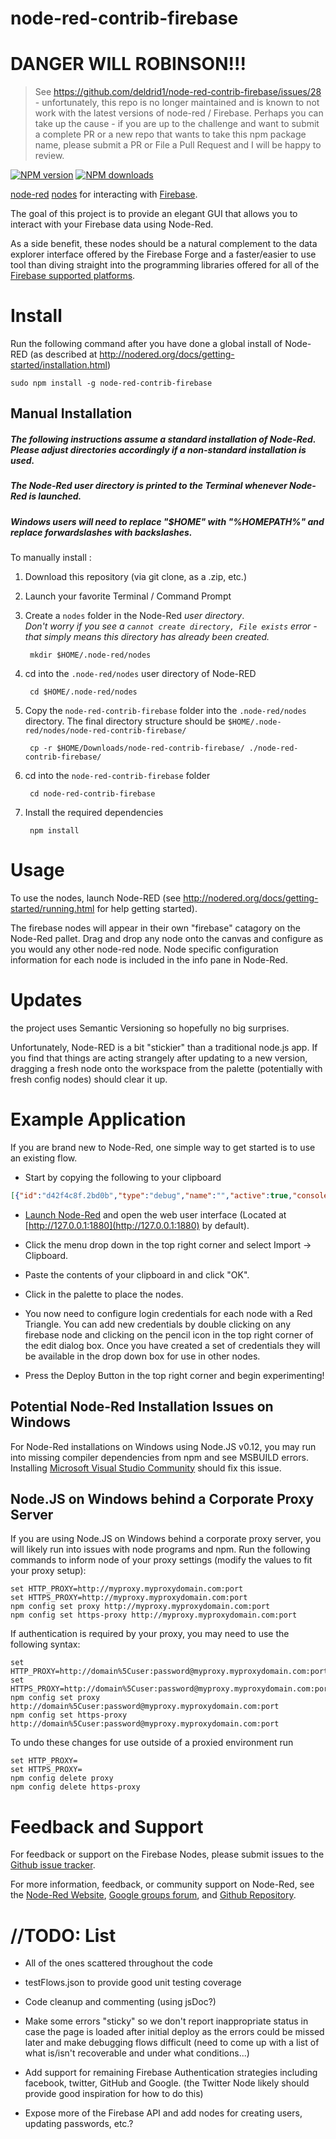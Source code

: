 node-red-contrib-firebase
=========================

# DANGER WILL ROBINSON!!!

> See https://github.com/deldrid1/node-red-contrib-firebase/issues/28 - unfortunately, this repo is no longer maintained and is known to not work with the latest versions of node-red / Firebase.  Perhaps you can take up the cause - if you are up to the challenge and want to submit a complete PR or a new repo that wants to take this npm package name, please submit a PR or File a Pull Request and I will be happy to review.

<span class="badge-npmversion">[![NPM version](https://img.shields.io/npm/v/node-red-contrib-firebase.svg)](https://npmjs.org/package/node-red-contrib-firebase "View this project on NPM")</span> <span class="badge-npmdownloads">[![NPM downloads](https://img.shields.io/npm/dm/node-red-contrib-firebase.svg)](https://npmjs.org/package/node-red-contrib-firebase "View this project on NPM")</span>

[node-red](http://nodered.org) [nodes](http://nodered.org/docs/creating-nodes/) for interacting with [Firebase](https://www.firebase.com/).

The goal of this project is to provide an elegant GUI that allows you to interact with your Firebase data using Node-Red.

As a side benefit, these nodes should be a natural complement to the data explorer interface offered by the Firebase Forge and a faster/easier to use tool than diving straight into the programming libraries offered for all of the [Firebase supported platforms](https://www.firebase.com/docs/).


# Install

Run the following command after you have done a global install of Node-RED (as described at <http://nodered.org/docs/getting-started/installation.html>)

	sudo npm install -g node-red-contrib-firebase

## Manual Installation
##### The following instructions assume a standard installation of Node-Red.  Please adjust directories accordingly if a non-standard installation is used.  

##### The Node-Red _user directory_ is printed to the Terminal whenever Node-Red is launched.

##### Windows users will need to replace "$HOME" with "%HOMEPATH%" and replace forwardslashes with backslashes.

To manually install :

1. Download this repository (via git clone, as a .zip, etc.)

2. Launch your favorite Terminal / Command Prompt

3. Create a `nodes` folder in the Node-Red _user directory_.  
_Don't worry if you see a `cannot create directory, File exists` error - that simply means this directory has already been created._

		mkdir $HOME/.node-red/nodes

4. cd into the `.node-red/nodes` user directory of Node-RED

		cd $HOME/.node-red/nodes

5. Copy the `node-red-contrib-firebase` folder into the `.node-red/nodes` directory.  The final directory structure should be `$HOME/.node-red/nodes/node-red-contrib-firebase/`

		cp -r $HOME/Downloads/node-red-contrib-firebase/ ./node-red-contrib-firebase/

6. cd into the `node-red-contrib-firebase` folder

		cd node-red-contrib-firebase

7. Install the required dependencies

		npm install

# Usage

To use the nodes, launch Node-RED (see <http://nodered.org/docs/getting-started/running.html> for help getting started).

The firebase nodes will appear in their own "firebase" catagory on the Node-Red pallet. Drag and drop any node onto the canvas and configure as you would any other node-red node.  Node specific configuration information for each node is included in the info pane in Node-Red.

# Updates
the project uses Semantic Versioning so hopefully no big surprises.

Unfortunately, Node-RED is a bit "stickier" than a traditional node.js app.  If you find that things are acting strangely after updating to a new version, dragging a fresh node onto the workspace from the palette (potentially with fresh config nodes) should clear it up.

# Example Application
If you are brand new to Node-Red, one simple way to get started is to use an existing flow.

- Start by copying the following to your clipboard

```json
[{"id":"d42f4c8f.2bd0b","type":"debug","name":"","active":true,"console":"false","complete":"true","x":377,"y":753,"z":"6fed67fe.901298","wires":[]},{"id":"26e83f77.d917c","type":"catch","name":"","x":231,"y":753,"z":"6fed67fe.901298","wires":[["d42f4c8f.2bd0b"]]},{"id":"621022ff.9defdc","type":"debug","name":"","active":true,"console":"false","complete":"payload","x":570,"y":593,"z":"6fed67fe.901298","wires":[]},{"id":"8d94ee64.726b1","type":"comment","name":"firebase.once() example flow","info":"This flow is the same as the\nfirebase.on() example flow, \nexcept that it uses \nfirebase.once(\"value\") to query Firebase\nin the middle of a flow and return a \nresponse synchronously (as opposed to \nstarting a flow whenever the firebase.on()\nevent is triggered).\n\n\nThe inject node begins the flow\nevery 5 seconds and the debug node logs \nthe weather in San Francisco, CA.","x":120.5,"y":557,"z":"6fed67fe.901298","wires":[]},{"id":"68921ac1.976de4","type":"firebase.once","name":"","firebaseconfig":"","childpath":"sanfrancisco","eventType":"value","queries":[],"x":345,"y":593,"z":"6fed67fe.901298","wires":[["621022ff.9defdc"]]},{"id":"1af0fa3.fe50f06","type":"inject","name":"","topic":"","payload":"","payloadType":"date","repeat":"5","crontab":"","once":false,"x":127,"y":593,"z":"6fed67fe.901298","wires":[["68921ac1.976de4"]]},{"id":"aff728f3.5008d8","type":"firebase modify","name":"","firebaseconfig":"","childpath":"myHomeTown","method":"set","value":"msg.payload","priority":"","x":518,"y":699,"z":"6fed67fe.901298","wires":[]},{"id":"2698847d.d9677c","type":"inject","name":"","topic":"","payload":"","payloadType":"date","repeat":"","crontab":"","once":true,"x":125,"y":699,"z":"6fed67fe.901298","wires":[["55b9be5e.aa464"]]},{"id":"55b9be5e.aa464","type":"change","name":"","rules":[{"t":"set","p":"payload","to":"my weather station data..."}],"action":"","property":"","from":"","to":"","reg":false,"x":304,"y":699,"z":"6fed67fe.901298","wires":[["aff728f3.5008d8"]]},{"id":"761c3f4a.89e3c","type":"comment","name":"firebase modify example flow","info":"This flow attempts to set data at the \nfirebase location.  \n\nUnfortunately, the open data set firebase\nwe are using has security rules in place\nand we are unauthorized!  \n\nThe set node will fail and generate a \nNode-Red error.  The catch node will \nreceive the message that caused this \nerror and log it to the debug tab.\n\nThis flow is fired once at Deploy time\nand when Node-Red is first started up.\nYou can also click the button on the \ninject node to fire it whenever you like.","x":120.5,"y":662,"z":"6fed67fe.901298","wires":[]},{"id":"7f9d00bd.8063","type":"firebase.on","name":"","firebaseconfig":"","childpath":"/nashville","atStart":true,"eventType":"value","queries":[],"x":146,"y":482,"z":"6fed67fe.901298","wires":[["e3f4c139.1c0b4"]]},{"id":"e3f4c139.1c0b4","type":"debug","name":"","active":true,"console":"false","complete":"payload","x":344,"y":482,"z":"6fed67fe.901298","wires":[]},{"id":"cdf350cb.320cb","type":"comment","name":"firebase.on() example flow","info":"This flow provides a simple example which\nconnects to the firebase \n[weather](https://publicdata-weather.firebaseio.com/)\n[open data set](https://www.firebase.com/docs/open-data/).\n\nFirebase.on(\"value\") events are fired\nwhenever the weather changes in \nNashville, TN and sent to the debug node.\n\nYou can view the data in the debug tab\nto the right.","x":113,"y":444,"z":"6fed67fe.901298","wires":[]},{"id":"2f20c042.d0df4","type":"comment","name":"-------------------CLICK ME AND READ THE INFO PANE-------------------","info":"Before clicking the Deploy button,\nYou need to configure login credentials \nfor each node with a Red Triangle (all of \nthe Firebase nodes)\n\nYou can add new credentials by double \nclicking on any firebase node and \nclicking on the pencil icon in the top \nright corner of the edit dialog box. \nOnce you have created a set of credentials\nthey will be available in the drop down\nbox.\n\nFor this example, you will want to set\nFirebase to \"publicdata-weather\" \n(without the quotes) and Auth Type to \nNone.","x":245.5,"y":384,"z":"6fed67fe.901298","wires":[]}]
```
- [Launch Node-Red](http://nodered.org/docs/getting-started/running.html) and open the web user interface (Located at [http://127.0.0.1:1880](http://127.0.0.1:1880) by default).

- Click the menu drop down in the top right corner and select Import -> Clipboard.

- Paste the contents of your clipboard in and click "OK".

- Click in the palette to place the nodes.

- You now need to configure login credentials for each node with a Red Triangle.  You can add new credentials by double clicking on any firebase node and clicking on the pencil icon in the top right corner of the edit dialog box. Once you have created a set of credentials they will be available in the drop down box for use in other nodes.

- Press the Deploy Button in the top right corner and begin experimenting!

## Potential Node-Red Installation Issues on Windows

For Node-Red installations on Windows using Node.JS v0.12, you may run into missing compiler dependencies from npm and see MSBUILD errors.  Installing [Microsoft Visual Studio Community](https://www.visualstudio.com/en-us/visual-studio-homepage-vs.aspx) should fix this issue.

## Node.JS on Windows behind a Corporate Proxy Server

If you are using Node.JS on Windows behind a corporate proxy server, you will likely run into issues with
node programs and npm.  Run the following commands to inform node of your proxy settings (modify the values to fit your proxy setup):

    set HTTP_PROXY=http://myproxy.myproxydomain.com:port
    set HTTPS_PROXY=http://myproxy.myproxydomain.com:port
    npm config set proxy http://myproxy.myproxydomain.com:port
    npm config set https-proxy http://myproxy.myproxydomain.com:port

If authentication is required by your proxy, you may need to use the following syntax:

    set HTTP_PROXY=http://domain%5Cuser:password@myproxy.myproxydomain.com:port
    set HTTPS_PROXY=http://domain%5Cuser:password@myproxy.myproxydomain.com:port
    npm config set proxy http://domain%5Cuser:password@myproxy.myproxydomain.com:port
    npm config set https-proxy http://domain%5Cuser:password@myproxy.myproxydomain.com:port

To undo these changes for use outside of a proxied environment run

    set HTTP_PROXY=
    set HTTPS_PROXY=
    npm config delete proxy
    npm config delete https-proxy

# Feedback and Support
For feedback or support on the Firebase Nodes, please submit issues to the [Github issue tracker](https://github.com/deldrid1/node-red-contrib-firebase/issues).

For more information, feedback, or community support on Node-Red, see the [Node-Red Website](http://nodered.org/), [Google groups forum](https://groups.google.com/forum/#!forum/node-red), and [Github Repository](https://www.github.com/node-red/node-red).

# //TODO: List
* All of the ones scattered throughout the code

* testFlows.json to provide good unit testing coverage

* Code cleanup and commenting (using jsDoc?)

* Make some errors "sticky" so we don't report inappropriate status in case the page is loaded after initial deploy as the errors could be missed later and make debugging flows difficult (need to come up with a list of what is/isn't recoverable and under what conditions...)

* Add support for remaining Firebase Authentication strategies including facebook, twitter, GitHub and Google. (the Twitter Node likely should provide good inspiration for how to do this)

* Expose more of the Firebase API and add nodes for creating users, updating passwords, etc.?
